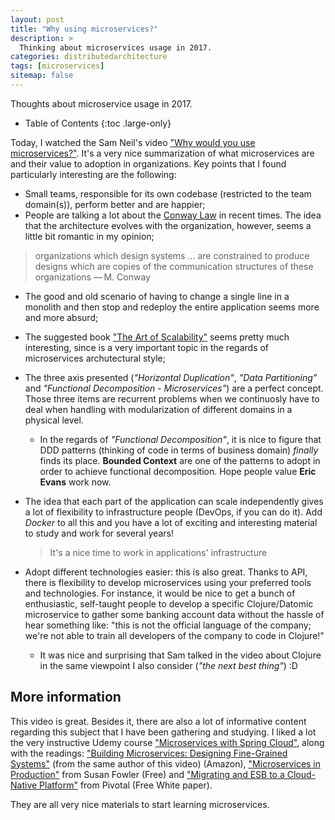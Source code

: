 ```yaml
---
layout: post
title: "Why using microservices?"
description: >
  Thinking about microservices usage in 2017.
categories: distributedarchitecture
tags: [microservices]
sitemap: false
---
```

Thoughts about microservice usage in 2017.

- Table of Contents
{:toc .large-only}

Today, I watched the Sam Neil's video ["Why would you use microservices?"](https://www.oreilly.com/ideas/why-would-you-use-microservices). It's a very nice summarization of what microservices are and their value to adoption in organizations. Key points that I found particularly interesting are the following:

- Small teams, responsible for its own codebase (restricted to the team domain(s)), perform better and are happier;
- People are talking a lot about the [Conway Law](https://en.wikipedia.org/wiki/Conway%27s_law) in recent times. The idea that the architecture evolves with the organization, however, seems a little bit romantic in my opinion;

> organizations which design systems ... are constrained to produce designs which are copies of the communication structures of these organizations — M. Conway

- The good and old scenario of having to change a single line in a monolith and then stop and redeploy the entire application seems more and more absurd;
- The suggested book ["The Art of Scalability"](https://www.amazon.com.br/Art-Scalability-Architecture-Organizations-Enterprise/dp/0134032802) seems pretty much interesting, since is a very important topic in the regards of microservices archutectural style;
- The three axis presented (*"Horizontal Duplication"*, *"Data Partitioning"* and *"Functional Decomposition - Microservices"*) are a perfect concept. Those three items are recurrent problems when we continuosly have to deal when handling with modularization of different domains in a physical level.
  - In the regards of *"Functional Decomposition"*, it is nice to figure that DDD patterns (thinking of code in terms of business domain) *finally* finds its place. **Bounded Context** are one of the patterns to adopt in order to achieve functional decomposition. Hope people value **Eric Evans** work now.
- The idea that each part of the application can scale independently gives a lot of flexibility to infrastructure people (DevOps, if you can do it). Add *Docker* to all this and you have a lot of exciting and interesting material to study and work for several years!
  > It's a nice time to work in applications' infrastructure

- Adopt different technologies easier: this is also great. Thanks to API, there is flexibility to develop microservices using your preferred tools and technologies. For instance, it would be nice to get a bunch of enthusiastic, self-taught people to develop a specific Clojure/Datomic microservice to gather some banking account data without the hassle of hear something like: "this is not the official language of the company; we're not able to train all developers of the company to code in Clojure!"
  - It was nice and surprising that Sam talked in the video about Clojure in the same viewpoint I also consider (*"the next best thing"*) :D

## More information

This video is great. Besides it, there are also a lot of informative content regarding this subject that I have been gathering and studying. I liked a lot the very instructive Udemy course ["Microservices with Spring Cloud"](https://www.udemy.com/microservices-with-spring-cloud/learn/v4/), along with the readings: ["Building Microservices: Designing Fine-Grained Systems"](https://www.amazon.com/Building-Microservices-Designing-Fine-Grained-Systems/dp/1491950358) (from the same author of this video) (Amazon), ["Microservices in Production"](http://www.oreilly.com/programming/free/microservices-in-production.csp) from Susan Fowler (Free) and ["Migrating and ESB to a Cloud-Native Platform"](https://content.pivotal.io/white-papers/migrating-an-esb-to-a-cloud-native-platform) from Pivotal (Free White paper).

They are all very nice materials to start learning microservices.
